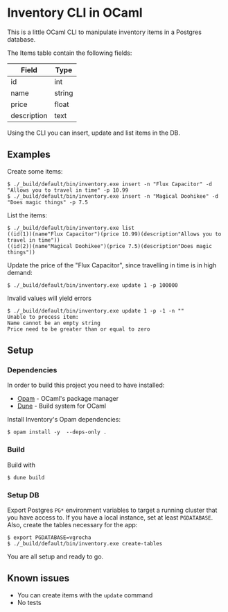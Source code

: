 # Inventory CLI in OCaml

This is a little OCaml CLI to manipulate inventory items in a Postgres database.

The Items table contain the following fields:

| Field       | Type   |
|-------------|--------|
| id          | int    |
| name        | string |
| price       | float  |
| description | text   |

Using the CLI you can insert, update and list items in the DB.

##  Examples

Create some items:

```
$ ./_build/default/bin/inventory.exe insert -n "Flux Capacitor" -d "Allows you to travel in time" -p 10.99
$ ./_build/default/bin/inventory.exe insert -n "Magical Doohikee" -d "Does magic things" -p 7.5
```

List the items:

```
$ ./_build/default/bin/inventory.exe list
((id(1))(name"Flux Capacitor")(price 10.99)(description"Allows you to travel in time"))
((id(2))(name"Magical Doohikee")(price 7.5)(description"Does magic things"))
```

Update the price of the "Flux Capacitor", since travelling in time is in high
demand:

```
$ ./_build/default/bin/inventory.exe update 1 -p 100000
```

Invalid values will yield errors
```
$ ./_build/default/bin/inventory.exe update 1 -p -1 -n ""
Unable to process item:
Name cannot be an empty string
Price need to be greater than or equal to zero
```

## Setup

### Dependencies

In order to build this project you need to have installed:
- [Opam](https://opam.ocaml.org/) - OCaml's package manager
- [Dune](https://github.com/ocaml/dune) - Build system for OCaml

Install Inventory's Opam dependencies:

```
$ opam install -y  --deps-only .
```

### Build

Build with 

```
$ dune build
```

### Setup DB

Export Postgres `PG*` environment variables to target a running cluster that you
have access to. If you have a local instance, set at least `PGDATABASE`. Also, 
create the tables necessary for the app:

```
$ export PGDATABASE=vgrocha
$ ./_build/default/bin/inventory.exe create-tables
```

You are all setup and ready to go.

## Known issues

- You can create items with the `update` command
- No tests
